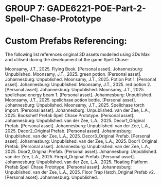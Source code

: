 # GROUP 7: GADE6221-POE-Part-2-Spell-Chase-Prototype

# Custom Prefabs Referencing:
The following list references original 3D assets modelled using 3Ds Max and utilised during the development of the game Spell Chase:

Moonsamy, J.T., 2025. Flying Book. [Personal asset]. Johannesburg: Unpublished.
Moonsamy, J.T., 2025. green potion. [Personal asset]. Johannesburg: Unpublished.
Moonsamy, J.T., 2025. Potion Pot 1. [Personal asset]. Johannesburg: Unpublished.
Moonsamy, J.T., 2025. red potion 2. [Personal asset]. Johannesburg: Unpublished.
Moonsamy, J.T., 2025. spellchase energy beam 1. [Personal asset]. Johannesburg: Unpublished.
Moonsamy, J.T., 2025. spellchase potion bottle. [Personal asset]. Johannesburg: Unpublished.
Moonsamy, J.T., 2025. Spellchase torch import. [Personal asset]. Johannesburg: Unpublished.
van der Zee, L.A., 2025. Bookshelf Prefab Spell Chase Prototype. [Personal asset]. Johannesburg: Unpublished.
van der Zee, L.A., 2025. Decor1_Original Prefab. [Personal asset]. Johannesburg: Unpublished.
van der Zee, L.A., 2025. Decor2_Original Prefab. [Personal asset]. Johannesburg: Unpublished.
van der Zee, L.A., 2025. Decor3_Original Prefab. [Personal asset]. Johannesburg: Unpublished.
van der Zee, L.A., 2025. Door1_Original Prefab. [Personal asset]. Johannesburg: Unpublished.
van der Zee, L.A., 2025. Door2_Original Prefab. [Personal asset]. Johannesburg: Unpublished.
van der Zee, L.A., 2025. Firepit_Original Prefab. [Personal asset]. Johannesburg: Unpublished.
van der Zee, L.A., 2025. Floating Platform Prefab Spell Chase Prototype. [Personal asset]. Johannesburg: Unpublished.
van der Zee, L.A., 2025. Floor Trap Hatch_Original Prefab v2. [Personal asset]. Johannesburg: Unpublished.
